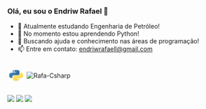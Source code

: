 ### Olá, eu sou o Endriw Rafael 👋


- 🔭 Atualmente estudando Engenharia de Petróleo!
- 🌱 No momento estou aprendendo Python!
- 🤔 Buscando ajuda e conhecimento nas áreas de programação!
- 📫 Entre em contato: endriwrafaell@gmail.com


  
<div style="display: inline_block"><br>
  <img align="center" alt="Rafa-Python" height="30" width="40" src="https://raw.githubusercontent.com/devicons/devicon/master/icons/python/python-original.svg">
  <img align="center" alt="Rafa-Csharp" height="30" width="40" src="https://cdn.jsdelivr.net/gh/devicons/devicon/icons/matlab/matlab-original.svg" />
</div>
  
##
  
<div> 
  <a href="https://www.youtube.com/channel/UC9Dp1yQrs6VTW7v6D4h-6IA/featured" target="_blank"><img src="https://img.shields.io/badge/YouTube-FF0000?style=for-the-badge&logo=youtube&logoColor=white" target="_blank"></a>
  <a href="https://www.instagram.com/endriw_rafaell/" target="_blank"><img src="https://img.shields.io/badge/-Instagram-%23E4405F?style=for-the-badge&logo=instagram&logoColor=white" target="_blank"></a>
  <a href = "mailto:endriwrafaell@gmail.com"><img src="https://img.shields.io/badge/-Gmail-%23333?style=for-the-badge&logo=gmail&logoColor=white" target="_blank"></a>
</div>
